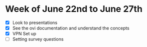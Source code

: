 # Week of June 22nd to June 27th
- [x] Look to presentations
- [x] See the ovi documentation and understand the concepts
- [x] VPN Set up 
- [ ] Setting survey questions
